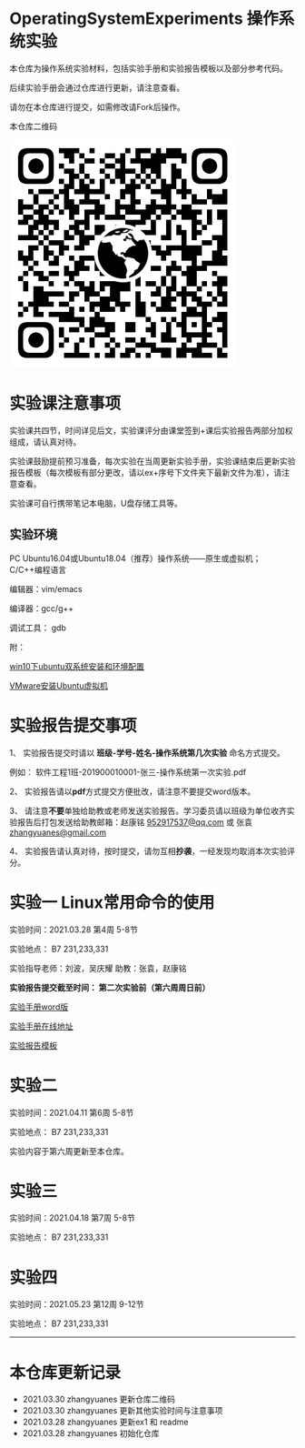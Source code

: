 # OperatingSystemExperiments 操作系统实验

本仓库为操作系统实验材料，包括实验手册和实验报告模板以及部分参考代码。

后续实验手册会通过仓库进行更新，请注意查看。

请勿在本仓库进行提交，如需修改请Fork后操作。

本仓库二维码

![osex](osex.png)

# 实验课注意事项

实验课共四节，时间详见后文，实验课评分由课堂签到+课后实验报告两部分加权组成，请认真对待。

实验课鼓励提前预习准备，每次实验在当周更新实验手册，实验课结束后更新实验报告模板（每次模板有部分更改，请以ex+序号下文件夹下最新文件为准），请注意查看。

实验课可自行携带笔记本电脑，U盘存储工具等。

## 实验环境

PC Ubuntu16.04或Ubuntu18.04（推荐）操作系统——原生或虚拟机； C/C++编程语言

编辑器：vim/emacs

编译器：gcc/g++

调试工具： gdb

附：

[win10下ubuntu双系统安装和环境配置](https://www.bilibili.com/read/cv6081937)

[VMware安装Ubuntu虚拟机](https://zhuanlan.zhihu.com/p/38797088)

# 实验报告提交事项

1、 实验报告提交时请以 **班级-学号-姓名-操作系统第几次实验** 命名方式提交。

例如： 软件工程1班-201900010001-张三-操作系统第一次实验.pdf

2、 实验报告请以**pdf**方式提交方便批改，请注意不要提交word版本。

3、 请注意**不要**单独给助教或老师发送实验报告。学习委员请以班级为单位收齐实验报告后打包发送给助教邮箱：赵康铭 952917537@qq.com 或 张袁 zhangyuanes@gmail.com

4、 实验报告请认真对待，按时提交，请勿互相**抄袭**，一经发现均取消本次实验评分。

# 实验一 Linux常用命令的使用

实验时间：2021.03.28 第4周 5-8节 

实验地点： B7 231,233,331

实验指导老师：刘波，吴庆耀  助教：张袁，赵康铭

**实验报告提交截至时间： 第二次实验前（第六周周日前）**

[实验手册word版](ex1/Lab1Linux常用命令的使用.doc)

[实验手册在线地址](https://www.zybuluo.com/yanbo01haomiao/note/1785787)

[实验报告模板](ex1/操作系统第一次实验报告模板.doc)

# 实验二

实验时间：2021.04.11 第6周 5-8节 

实验地点： B7 231,233,331

实验内容于第六周更新至本仓库。

# 实验三

实验时间：2021.04.18 第7周 5-8节 

实验地点： B7 231,233,331

# 实验四

实验时间：2021.05.23 第12周 9-12节 

实验地点： B7 231,233,331

---

# 本仓库更新记录

- 2021.03.30 zhangyuanes 更新仓库二维码
- 2021.03.30 zhangyuanes 更新其他实验时间与注意事项
- 2021.03.28 zhangyuanes 更新ex1 和 readme
- 2021.03.28 zhangyuanes 初始化仓库